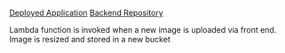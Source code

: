 [Deployed Application](http://taskmaster-frontend-env.s3-website-us-west-2.amazonaws.com/)
[Backend Repository](https://github.com/gpadmapriya/taskmaster)

Lambda function is invoked when a new image is uploaded via front end. Image is resized and stored in a new bucket